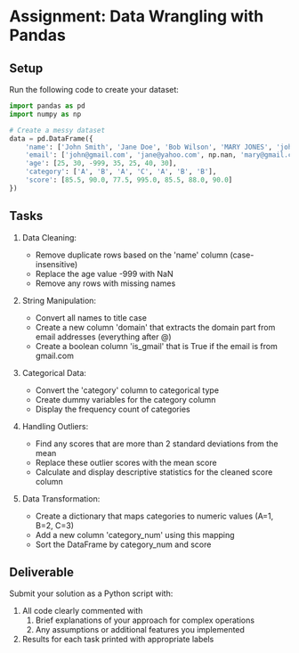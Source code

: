 # Assignment: Data Wrangling with Pandas

## Setup

Run the following code to create your dataset:

```python
import pandas as pd
import numpy as np

# Create a messy dataset
data = pd.DataFrame({
    'name': ['John Smith', 'Jane Doe', 'Bob Wilson', 'MARY JONES', 'john smith', np.nan, 'Jane doe'],
    'email': ['john@gmail.com', 'jane@yahoo.com', np.nan, 'mary@gmail.com', 'john2@gmail.com', 'unknown@test.com', 'jane@yahoo.com'],
    'age': [25, 30, -999, 35, 25, 40, 30],
    'category': ['A', 'B', 'A', 'C', 'A', 'B', 'B'],
    'score': [85.5, 90.0, 77.5, 995.0, 85.5, 88.0, 90.0]
})
```

## Tasks

1. Data Cleaning:

   - Remove duplicate rows based on the 'name' column (case-insensitive)
   - Replace the age value -999 with NaN
   - Remove any rows with missing names

2. String Manipulation:

   - Convert all names to title case
   - Create a new column 'domain' that extracts the domain part from email addresses (everything after @)
   - Create a boolean column 'is_gmail' that is True if the email is from gmail.com

3. Categorical Data:

   - Convert the 'category' column to categorical type
   - Create dummy variables for the category column
   - Display the frequency count of categories

4. Handling Outliers:

   - Find any scores that are more than 2 standard deviations from the mean
   - Replace these outlier scores with the mean score
   - Calculate and display descriptive statistics for the cleaned score column

5. Data Transformation:
   - Create a dictionary that maps categories to numeric values (A=1, B=2, C=3)
   - Add a new column 'category_num' using this mapping
   - Sort the DataFrame by category_num and score

## Deliverable

Submit your solution as a Python script with:

1. All code clearly commented with
   1. Brief explanations of your approach for complex operations
   2. Any assumptions or additional features you implemented
2. Results for each task printed with appropriate labels
